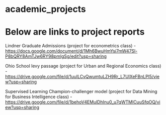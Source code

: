 # academic_projects 
# Below are links to project reports

Lindner Graduate Admissions (project for econometrics class) -  
https://docs.google.com/document/d/1Mh6BwuHmYsi7mW47Sl-P8bQRY8AmTJw6RY98pmIgSg/edit?usp=sharing

Ohio School levy passage (project for Urban and Regional Economics class) - 
https://drive.google.com/file/d/1uuILCvQwumtuLZH9Rr_L7UlXeFBnLPl5/view?usp=sharing 

Supervised Learning Champion-challenger model (project for Data Mining for Business Intelligence class) - 
https://drive.google.com/file/d/1behoV4EMulDhInu0_u7qWTMICuuSfqOQ/view?usp=sharing

